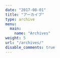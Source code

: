 ```yaml
---
date: "2017-08-01"
title: "アーカイブ"
type: archive
menu:
  main:
    name: "Archives"
weight: 5
url: "/archives/"
disable_comments: true
---
```


